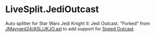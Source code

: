 # LiveSplit.JediOutcast

Auto splitter for Star Wars Jedi Knight II: Jedi Outcast. "Forked" from
[JMaynard24/ASL/JKJO.asl](https://github.com/JMaynard24/ASL/blob/51ddb4b087635ac1b04c1c38120ba582aaffab58/JKJO.asl)
to add support for [Speed Outcast](https://github.com/kugelrund/Speed-Outcast).
